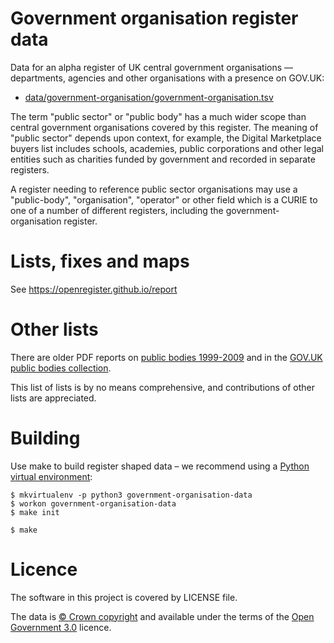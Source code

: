 # Government organisation register data

Data for an alpha register of UK central government organisations — departments, agencies and other organisations with a presence on GOV.UK:

  * [data/government-organisation/government-organisation.tsv](data/government-organisation/government-organisation.tsv)

The term "public sector" or "public body" has a much wider scope than central government organisations covered by this register.
The meaning of "public sector" depends upon context, for example, the Digital Marketplace buyers list includes schools, academies, public corporations and other legal entities such as charities funded by government and recorded in separate registers.

A register needing to reference public sector organisations may use a "public-body", "organisation", "operator" or other field which is a CURIE to one of a number of different registers, including the government-organisation register.

# Lists, fixes and maps

See https://openregister.github.io/report

# Other lists

There are older PDF reports on [public bodies 1999-2009](https://www.gov.uk/government/publications/public-bodies-reports-1999-to-2009) and in the [GOV.UK public bodies collection](https://www.gov.uk/government/collections/public-bodies).

This list of lists is by no means comprehensive, and contributions of other lists are appreciated.


# Building

Use make to build register shaped data
– we recommend using a [Python virtual environment](http://virtualenvwrapper.readthedocs.org/en/latest/):

    $ mkvirtualenv -p python3 government-organisation-data
    $ workon government-organisation-data
    $ make init

    $ make

# Licence

The software in this project is covered by LICENSE file.

The data is [© Crown copyright](http://www.nationalarchives.gov.uk/information-management/re-using-public-sector-information/copyright-and-re-use/crown-copyright/)
and available under the terms of the [Open Government 3.0](https://www.nationalarchives.gov.uk/doc/open-government-licence/version/3/) licence.

